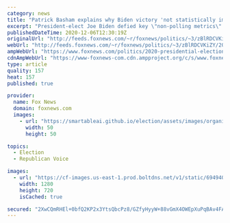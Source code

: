 ```yaml
---
category: news
title: "Patrick Basham explains why Biden victory 'not statistically impossible, but ... statistically implausible'"
excerpt: "President-elect Joe Biden defied key \"non-polling metrics\" to defeat President Trump in a way that is \"not statistically impossible, but it's statistically implausible,\" pollster Patrick Basham told Fox News' \"Life, Liberty & Levin\" in an interview airing Sunday night."
publishedDateTime: 2020-12-06T12:30:19Z
originalUrl: "http://feeds.foxnews.com/~r/foxnews/politics/~3/zBlRDCVKiZY/2020-presidential-election-joe-biden-donald-trump-patrick-basham-mark-levin"
webUrl: "http://feeds.foxnews.com/~r/foxnews/politics/~3/zBlRDCVKiZY/2020-presidential-election-joe-biden-donald-trump-patrick-basham-mark-levin"
ampWebUrl: "https://www.foxnews.com/politics/2020-presidential-election-joe-biden-donald-trump-patrick-basham-mark-levin.amp"
cdnAmpWebUrl: "https://www-foxnews-com.cdn.ampproject.org/c/s/www.foxnews.com/politics/2020-presidential-election-joe-biden-donald-trump-patrick-basham-mark-levin.amp"
type: article
quality: 157
heat: 157
published: true

provider:
  name: Fox News
  domain: foxnews.com
  images:
    - url: "https://smartableai.github.io/election/assets/images/organizations/foxnews.com-50x50.jpg"
      width: 50
      height: 50

topics:
  - Election
  - Republican Voice

images:
  - url: "https://cf-images.us-east-1.prod.boltdns.net/v1/static/694940094001/b48d50c3-ace8-4c6b-b129-3b661b55fa7a/e249a213-52e6-4085-8808-f8e743c39797/1280x720/match/image.jpg"
    width: 1280
    height: 720
    isCached: true

secured: "2XwCQmRHEl+0bfQ2KP2x3YtsQbcPz8/GZfyHyyW+88vGmX4OWEpXuPqBAv4FAophNLxMrLVbdlcFUamriKpJ4i1E16VZ7NSNf4OemZrnhB2T/zSqQEou4LVicY9zZnZhFwtTjqv8IbS+QyunYs382KBjqUciRczYjx+K/bFU4PyhwRGmdQBiNHHYeCT3ISD45V1p8oC+e57StqR2qZ74JQZKDQh3o35nnphGRVfdicT7/8ghCibt6wiwlpVoEugKA9T+p2+mKcO+/1u4l+UGk0ppCpRKAWrk46j9QWMjvA8H150Od6Ln7ZvEOyhRt2QmVsgm+C9wuuZ/SqslL6/xBedcoIRXWbN4iLjnoGCu9D4=;WAYSJ1FxX6TzO1/t6YY5ww=="
---
```


